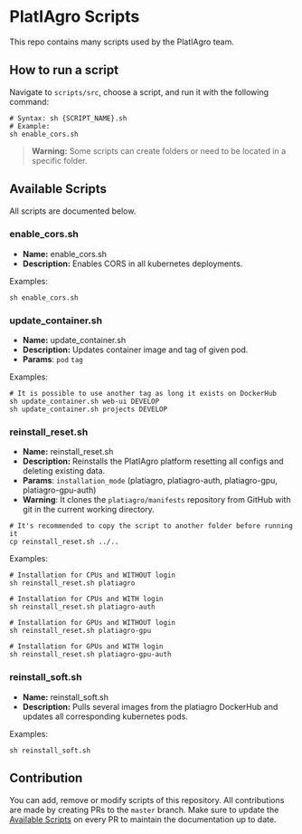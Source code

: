 # PlatIAgro Scripts

This repo contains many scripts used by the PlatIAgro team.

## How to run a script

Navigate to `scripts/src`, choose a script, and run it with the following command:

```shell
# Syntax: sh {SCRIPT_NAME}.sh
# Example:
sh enable_cors.sh
```

> **Warning:** Some scripts can create folders or need to be located in a specific folder.

## Available Scripts

All scripts are documented below.

### enable_cors.sh

- **Name:** enable_cors.sh
- **Description:** Enables CORS in all kubernetes deployments.

Examples:

```shell
sh enable_cors.sh
```

### update_container.sh

- **Name:** update_container.sh
- **Description:** Updates container image and tag of given pod.
- **Params**: `pod` `tag`

Examples:

```shell
# It is possible to use another tag as long it exists on DockerHub
sh update_container.sh web-ui DEVELOP
sh update_container.sh projects DEVELOP
```

### reinstall_reset.sh

- **Name:** reinstall_reset.sh
- **Description:** Reinstalls the PlatIAgro platform resetting all configs and deleting existing data.
- **Params**: `installation_mode` (platiagro, platiagro-auth, platiagro-gpu, platiagro-gpu-auth)
- **Warning**: It clones the `platiagro/manifests` repository from GitHub with git in the current working directory.

```shell
# It's recommended to copy the script to another folder before running it
cp reinstall_reset.sh ../..
```

Examples:

```shell
# Installation for CPUs and WITHOUT login
sh reinstall_reset.sh platiagro
```

```shell
# Installation for CPUs and WITH login
sh reinstall_reset.sh platiagro-auth
```

```shell
# Installation for GPUs and WITHOUT login
sh reinstall_reset.sh platiagro-gpu
```

```shell
# Installation for GPUs and WITH login
sh reinstall_reset.sh platiagro-gpu-auth
```

### reinstall_soft.sh

- **Name:** reinstall_soft.sh
- **Description:** Pulls several images from the platiagro DockerHub and updates all corresponding kubernetes pods.

Examples:

```shell
sh reinstall_soft.sh
```

## Contribution

You can add, remove or modify scripts of this repository. All contributions are made by creating PRs to the `master` branch. Make sure to update the [Available Scripts](#available-scripts) on every PR to maintain the documentation up to date.
